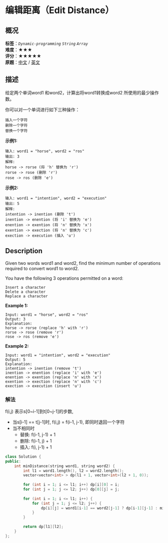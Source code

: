 # 编辑距离（Edit Distance）
## 概况
**标签**：*`Dynamic-programming`*  *`String`*  *`Array`*<br>
**难度**：★★★<br>
**评分**：★★★★★<br>
**原题**：[中文](https://leetcode-cn.com/problems/edit-distance) / [英文](https://leetcode.com/problems/edit-distance)

## 描述
给定两个单词word1 和word2，计算出将word1转换成word2 所使用的最少操作数。

你可以对一个单词进行如下三种操作：

	插入一个字符
	删除一个字符
	替换一个字符

**示例1:**
```
输入: word1 = "horse", word2 = "ros"
输出: 3
解释: 
horse -> rorse (将 'h' 替换为 'r')
rorse -> rose (删除 'r')
rose -> ros (删除 'e')
```

**示例2:**
```
输入: word1 = "intention", word2 = "execution"
输出: 5
解释: 
intention -> inention (删除 't')
inention -> enention (将 'i' 替换为 'e')
enention -> exention (将 'n' 替换为 'x')
exention -> exection (将 'n' 替换为 'c')
exection -> execution (插入 'u')
```

## Description
Given two words word1 and word2, find the minimum number of operations required to convert word1 to word2.

You have the following 3 operations permitted on a word:

	Insert a character
	Delete a character
	Replace a character

**Example 1:**
```
Input: word1 = "horse", word2 = "ros"
Output: 3
Explanation: 
horse -> rorse (replace 'h' with 'r')
rorse -> rose (remove 'r')
rose -> ros (remove 'e')
```

**Example 2:**
```
Input: word1 = "intention", word2 = "execution"
Output: 5
Explanation: 
intention -> inention (remove 't')
inention -> enention (replace 'i' with 'e')
enention -> exention (replace 'n' with 'x')
exention -> exection (replace 'n' with 'c')
exection -> execution (insert 'u')
```


### 解法
f(i,j) 表示s[0~i-1]到t[0~j-1]的步数,

- 当s[i-1] == t[j-1]时, f(i,j) = f(i-1, j-1), 即同时退回一个字符
- 当不相同时
    - 替换: f(i-1, j-1) + 1
    - 删除: f(i-1, j) + 1
    - 插入: f(i, j-1) + 1
    
```c++
class Solution {
public:
    int minDistance(string word1, string word2) {
        int l1 = word1.length(), l2 = word2.length();
        vector<vector<int> > dp(l1 + 1, vector<int>(l2 + 1, 0));
        
        for (int i = 1; i <= l1; i++) dp[i][0] = i;
        for (int j = 1; j <= l2; j++) dp[0][j] = j;
        
        for (int i = 1; i <= l1; i++) {
            for (int j = 1; j <= l2; j++) {
                dp[i][j] = word1[i-1] == word2[j-1] ? dp[i-1][j-1] : min(dp[i-1][j-1], min(dp[i-1][j], dp[i][j-1])) + 1;
            }
        }
        
        return dp[l1][l2];
    }
};
```